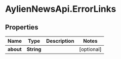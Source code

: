 # AylienNewsApi.ErrorLinks

## Properties
Name | Type | Description | Notes
------------ | ------------- | ------------- | -------------
**about** | **String** |  | [optional] 


